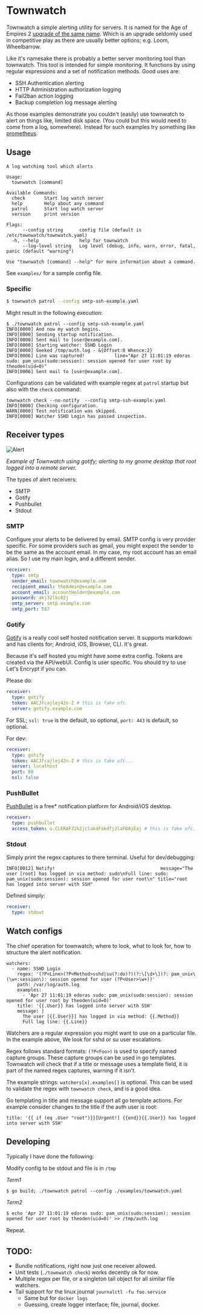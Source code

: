 # Townwatch

Townwatch a simple alerting utility for servers. It is named for the Age of Empires 2 [upgrade of the same name][townwatchaoe].
Which is an upgrade seldomly used in competitive play as there are usually better options; e.g. Loom, Wheelbarrow.

Like it's namesake there is probably a better server monitoring tool than townwatch. This tool is intended for simple
monitoring. It functions by using regular expressions and a set of notification methods. Good uses are:

* SSH Authentication alerting
* HTTP Administration authorization logging
* Fail2ban action logging
* Backup completion log message alerting

As those examples demonstrate you couldn't (easily) use townwatch to alert on things like, limited disk space. (You could
but this would need to come from a log, somewhere). Instead for such examples try something like [prometheus][prometheus].

## Usage

``` text
A log watching tool which alerts

Usage:
  townwatch [command]

Available Commands:
  check       Start log watch server
  help        Help about any command
  patrol      Start log watch server
  version     print version

Flags:
      --config string      config file (default is /etc/townwatch/townwatch.yaml)
  -h, --help               help for townwatch
      --log-level string   Log level (debug, info, warn, error, fatal, panic (default "warning")

Use "townwatch [command] --help" for more information about a command.
```

See `examples/` for a sample config file.

### Specific

``` bash
$ townwatch patrol --config smtp-ssh-example.yaml
```

Might result in the following execution:

``` text
$ ./townwatch patrol --config smtp-ssh-example.yaml
INFO[0000] And now my watch begins.
INFO[0000] Sending startup notification.
INFO[0000] Sent mail to [user@example.com].
INFO[0000] Starting watcher: SSHD Login
INFO[0000] Seeked /tmp/auth.log - &{Offset:0 Whence:2}
INFO[0006] Line was captured!           line="Apr 27 11:01:19 edoras sudo: pam_unix(sudo:session): session opened for user root by theoden(uid=0)"
INFO[0006] Sent mail to [user@example.com].
```

Configurations can be validated with example regex at `patrol` startup but also with the `check` command:

```
townwatch check --no-notify  --config smtp-ssh-example.yaml
INFO[0000] Checking configuration.
WARN[0000] Test notification was skipped.
INFO[0000] Watcher SSHD Login has passed inspection.
```

## Receiver types

![Alert](./assets/gotify-desktop.png)

_Example of Townwatch using gotify; alerting to my gnome desktop that root logged into a remote server._

The types of alert receivers:

* SMTP
* Gotify
* Pushbullet
* Stdout

### SMTP

Configure your alerts to be delivered by email. SMTP config is very provider specific. For some providers such as gmail,
you might expect the sender to be the same as the account email. In my case, my root account has an email alias. So I use
my main login, and a different sender.

``` yaml
receiver:
  type: smtp
  sender_email: townwatch@example.com
  recipient_email: theAdmin@example.com
  account_email: accountHolder@example.com
  password: akj32lkc02j
  smtp_server: smtp.example.com
  smtp_port: 587
```

### Gotify

[Gotify][gotify] is a really cool self hosted notification server. It supports markdown and has clients for; Android, iOS, Browser, CLI. It's great.

Because it's self hosted you might have some extra config. Tokens are created via the API/webUI. Config is user specific. You should try to use Let's Encrypt if you can.

Please do:

``` yaml
receiver:
  type: gotify
  token: AACJfcajlej42n-Z # this is fake ofc.
  server: gotify.example.com
```

For SSL; `ssl: true` is the default, so optional, `port: 443` is default, so optional.

For dev:

``` yaml
receiver:
  type: gotify
  token: AACJfcajlej42n-Z # this is fake ofc...
  server: localhost
  port: 80
  ssl: false
```

### PushBullet

[PushBullet][pb] is a free* notification platform for Android/iOS desktop.

``` yaml
receiver:
  type: pushbullet
  access_token: o.CLERAFJ2k2jclakdFakdfj2laFDAjEaj # this is fake ofc...
```

### Stdout

Simply print the regex captures to there terminal. Useful for dev/debugging:

```
INFO[0012] Notify!                                       message="The user [root] has logged in via method: sudo\nFull line: sudo: pam_unix(sudo:session): session opened for user root\n" title="root has logged into server with SSH"
```

Defined simply:

``` yaml
receiver:
  type: stdout
```

## Watch configs

The chief operation for townwatch; where to look, what to look for, how to structure the alert notification.

```
watchers:
  - name: SSHD Login
    regex: '(?P<Line>(?P<Method>sshd|su(?:do)?)(?:\[\d+\])?: pam_unix\(\w+:session\): session opened for user (?P<User>\w+))'
    path: /var/log/auth.log
    examples:
      - 'Apr 27 11:01:19 edoras sudo: pam_unix(sudo:session): session opened for user root by theoden(uid=0)'
    title: '{{.User}} has logged into server with SSH'
    message: |
      The user [{{.User}}] has logged in via method: {{.Method}}
      Full log line: {{.Line}}
```

Watchers are a regular expression you might want to use on a particular file. In the example above, We look for sshd or su user escalations.

Regex follows standard formats: `(?P<Foo>)` is used to specify named capture groups. These capture groups can be used in go templates. Townwatch
will check that if a title or message uses a template field, it is part of the named regex captures, warning if it isn't.

The example strings: `watchers[x].examples[]` is optional. This can be used to validate the regex with `townwatch check`, and is a good idea.

Go templating in title and message support all go template actions. For example consider changes to the title if the auth user is root:

```
title: '{{ if (eq .User "root")}}[Urgent!] {{end}}{{.User}} has logged into server with SSH'
```

## Developing

Typically I have done the following:

Modify config to be stdout and file is in `/tmp`

_Term1_
```
$ go build; ./townwatch patrol --config ./examples/townwatch.yaml
```

_Term2_
```
$ echo 'Apr 27 11:01:19 edoras sudo: pam_unix(sudo:session): session opened for user root by theoden(uid=0)' >> /tmp/auth.log
```
Repeat.


## TODO:

* Bundle notifications, right now just one receiver allowed.
* Unit tests (`./townwatch check`) works decently ok for now.
* Multiple regex per file, or a singleton tail object for all similar file watchers.
* Tail support for the linux journal `journalctl -fu foo.service`
  * Same but for `docker logs`
  * Guessing, create logger interface; file, journal, docker.

[townwatchaoe]: https://ageofempires.fandom.com/wiki/Town_Watch_(Age_of_Empires_II)
[prometheus]: https://prometheus.io/
[pb]: https://www.pushbullet.com/
[gotify]: https://gotify.net/
